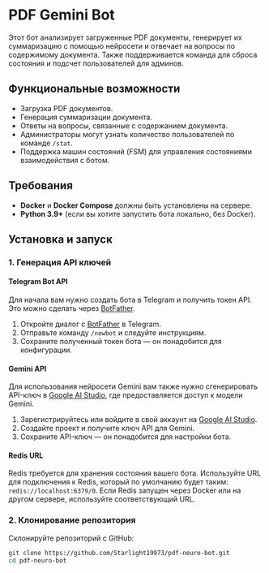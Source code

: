 # PDF Gemini Bot

Этот бот анализирует загруженные PDF документы, генерирует их суммаризацию с помощью нейросети и отвечает на вопросы по содержимому документа. Также поддерживается команда для сброса состояния и подсчет пользователей для админов.

## Функциональные возможности
- Загрузка PDF документов.
- Генерация суммаризации документа.
- Ответы на вопросы, связанные с содержанием документа.
- Администраторы могут узнать количество пользователей по команде `/stat`.
- Поддержка машин состояний (FSM) для управления состояниями взаимодействия с ботом.

## Требования

- **Docker** и **Docker Compose** должны быть установлены на сервере.
- **Python 3.9+** (если вы хотите запустить бота локально, без Docker).

## Установка и запуск

### 1. Генерация API ключей

#### Telegram Bot API

Для начала вам нужно создать бота в Telegram и получить токен API. Это можно сделать через [BotFather](https://telegram.me/BotFather).

1. Откройте диалог с [BotFather](https://telegram.me/BotFather) в Telegram.
2. Отправьте команду `/newbot` и следуйте инструкциям.
3. Сохраните полученный токен бота — он понадобится для конфигурации.

#### Gemini API

Для использования нейросети Gemini вам также нужно сгенерировать API-ключ в [Google AI Studio](https://ai.google/), где предоставляется доступ к модели Gemini.

1. Зарегистрируйтесь или войдите в свой аккаунт на [Google AI Studio](https://ai.google/).
2. Создайте проект и получите ключ API для Gemini.
3. Сохраните API-ключ — он понадобится для настройки бота.

#### Redis URL

Redis требуется для хранения состояния вашего бота. Используйте URL для подключения к Redis, который по умолчанию будет таким: `redis://localhost:6379/0`. Если Redis запущен через Docker или на другом сервере, используйте соответствующий URL.

### 2. Клонирование репозитория

Склонируйте репозиторий с GitHub:

```bash
git clone https://github.com/Starlight19973/pdf-neuro-bot.git
cd pdf-neuro-bot
